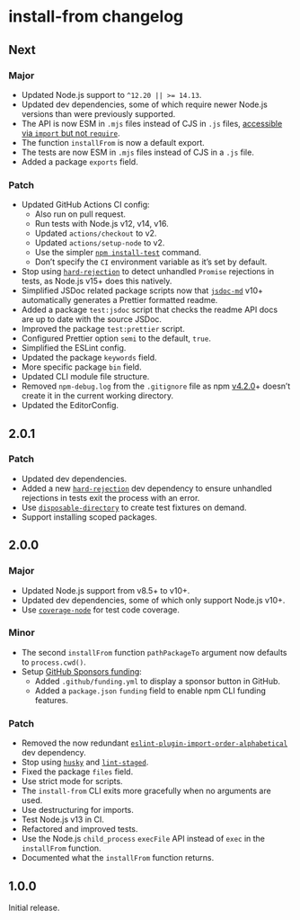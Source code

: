 # install-from changelog

## Next

### Major

- Updated Node.js support to `^12.20 || >= 14.13`.
- Updated dev dependencies, some of which require newer Node.js versions than were previously supported.
- The API is now ESM in `.mjs` files instead of CJS in `.js` files, [accessible via `import` but not `require`](https://nodejs.org/dist/latest/docs/api/esm.html#esm_require).
- The function `installFrom` is now a default export.
- The tests are now ESM in `.mjs` files instead of CJS in a `.js` file.
- Added a package `exports` field.

### Patch

- Updated GitHub Actions CI config:
  - Also run on pull request.
  - Run tests with Node.js v12, v14, v16.
  - Updated `actions/checkout` to v2.
  - Updated `actions/setup-node` to v2.
  - Use the simpler [`npm install-test`](https://docs.npmjs.com/cli/v7/commands/npm-install-test) command.
  - Don’t specify the `CI` environment variable as it’s set by default.
- Stop using [`hard-rejection`](https://npm.im/hard-rejection) to detect unhandled `Promise` rejections in tests, as Node.js v15+ does this natively.
- Simplified JSDoc related package scripts now that [`jsdoc-md`](https://npm.im/jsdoc-md) v10+ automatically generates a Prettier formatted readme.
- Added a package `test:jsdoc` script that checks the readme API docs are up to date with the source JSDoc.
- Improved the package `test:prettier` script.
- Configured Prettier option `semi` to the default, `true`.
- Simplified the ESLint config.
- Updated the package `keywords` field.
- More specific package `bin` field.
- Updated CLI module file structure.
- Removed `npm-debug.log` from the `.gitignore` file as npm [v4.2.0](https://github.com/npm/npm/releases/tag/v4.2.0)+ doesn’t create it in the current working directory.
- Updated the EditorConfig.

## 2.0.1

### Patch

- Updated dev dependencies.
- Added a new [`hard-rejection`](https://npm.im/hard-rejection) dev dependency to ensure unhandled rejections in tests exit the process with an error.
- Use [`disposable-directory`](https://npm.im/disposable-directory) to create test fixtures on demand.
- Support installing scoped packages.

## 2.0.0

### Major

- Updated Node.js support from v8.5+ to v10+.
- Updated dev dependencies, some of which only support Node.js v10+.
- Use [`coverage-node`](https://npm.im/coverage-node) for test code coverage.

### Minor

- The second `installFrom` function `pathPackageTo` argument now defaults to `process.cwd()`.
- Setup [GitHub Sponsors funding](https://github.com/sponsors/jaydenseric):
  - Added `.github/funding.yml` to display a sponsor button in GitHub.
  - Added a `package.json` `funding` field to enable npm CLI funding features.

### Patch

- Removed the now redundant [`eslint-plugin-import-order-alphabetical`](https://npm.im/eslint-plugin-import-order-alphabetical) dev dependency.
- Stop using [`husky`](https://npm.im/husky) and [`lint-staged`](https://npm.im/lint-staged).
- Fixed the package `files` field.
- Use strict mode for scripts.
- The `install-from` CLI exits more gracefully when no arguments are used.
- Use destructuring for imports.
- Test Node.js v13 in CI.
- Refactored and improved tests.
- Use the Node.js `child_process` `execFile` API instead of `exec` in the `installFrom` function.
- Documented what the `installFrom` function returns.

## 1.0.0

Initial release.
